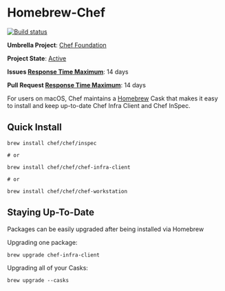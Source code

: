 # Homebrew-Chef
[![Build status](https://badge.buildkite.com/aca5f240e299768ef33c8ccd90c4f713d56e811e9af8d0300c.svg?branch=master)](https://buildkite.com/chef-oss/chef-homebrew-chef-master-verify)

**Umbrella Project**: [Chef Foundation](https://github.com/chef/chef-oss-practices/blob/master/projects/chef-foundation.md)

**Project State**: [Active](https://github.com/chef/chef-oss-practices/blob/master/repo-management/repo-states.md#active)

**Issues [Response Time Maximum](https://github.com/chef/chef-oss-practices/blob/master/repo-management/repo-states.md)**: 14 days

**Pull Request [Response Time Maximum](https://github.com/chef/chef-oss-practices/blob/master/repo-management/repo-states.md)**: 14 days

For users on macOS, Chef maintains a [Homebrew](https://brew.sh/) Cask that makes it easy to install and keep up-to-date Chef Infra Client and Chef InSpec.

## Quick Install

```
brew install chef/chef/inspec

# or 

brew install chef/chef/chef-infra-client

# or

brew install chef/chef/chef-workstation
```

## Staying Up-To-Date

Packages can be easily upgraded after being installed via Homebrew

Upgrading one package:

```
brew upgrade chef-infra-client
```

Upgrading all of your Casks:

```
brew upgrade --casks
```
